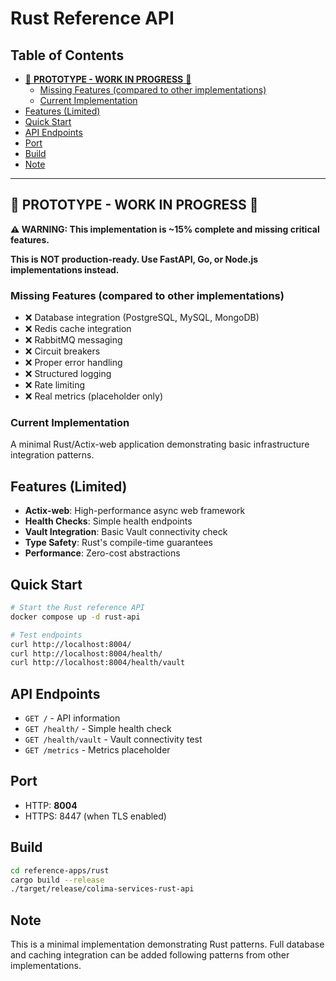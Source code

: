 # Rust Reference API

## Table of Contents

- [🚧 **PROTOTYPE - WORK IN PROGRESS** 🚧](#prototype-work-in-progress)
  - [Missing Features (compared to other implementations)](#missing-features-compared-to-other-implementations)
  - [Current Implementation](#current-implementation)
- [Features (Limited)](#features-limited)
- [Quick Start](#quick-start)
- [API Endpoints](#api-endpoints)
- [Port](#port)
- [Build](#build)
- [Note](#note)

---

## 🚧 **PROTOTYPE - WORK IN PROGRESS** 🚧

**⚠️ WARNING: This implementation is ~15% complete and missing critical features.**

**This is NOT production-ready. Use FastAPI, Go, or Node.js implementations instead.**

### Missing Features (compared to other implementations)
- ❌ Database integration (PostgreSQL, MySQL, MongoDB)
- ❌ Redis cache integration
- ❌ RabbitMQ messaging
- ❌ Circuit breakers
- ❌ Proper error handling
- ❌ Structured logging
- ❌ Rate limiting
- ❌ Real metrics (placeholder only)

### Current Implementation
A minimal Rust/Actix-web application demonstrating basic infrastructure integration patterns.

## Features (Limited)

- **Actix-web**: High-performance async web framework
- **Health Checks**: Simple health endpoints
- **Vault Integration**: Basic Vault connectivity check
- **Type Safety**: Rust's compile-time guarantees
- **Performance**: Zero-cost abstractions

## Quick Start

```bash
# Start the Rust reference API
docker compose up -d rust-api

# Test endpoints
curl http://localhost:8004/
curl http://localhost:8004/health/
curl http://localhost:8004/health/vault
```

## API Endpoints

- `GET /` - API information
- `GET /health/` - Simple health check
- `GET /health/vault` - Vault connectivity test
- `GET /metrics` - Metrics placeholder

## Port

- HTTP: **8004**
- HTTPS: 8447 (when TLS enabled)

## Build

```bash
cd reference-apps/rust
cargo build --release
./target/release/colima-services-rust-api
```

## Note

This is a minimal implementation demonstrating Rust patterns. Full database and caching integration can be added following patterns from other implementations.

